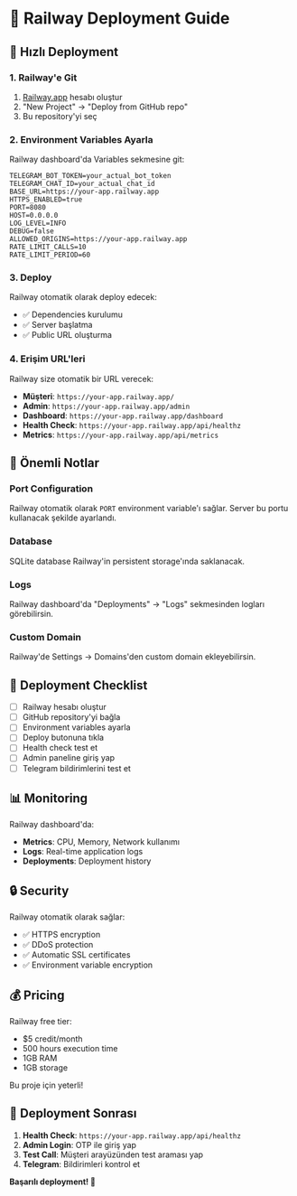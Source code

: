 # 🚂 Railway Deployment Guide

## 🚀 Hızlı Deployment

### 1. Railway'e Git
1. [Railway.app](https://railway.app) hesabı oluştur
2. "New Project" → "Deploy from GitHub repo"
3. Bu repository'yi seç

### 2. Environment Variables Ayarla
Railway dashboard'da Variables sekmesine git:

```env
TELEGRAM_BOT_TOKEN=your_actual_bot_token
TELEGRAM_CHAT_ID=your_actual_chat_id
BASE_URL=https://your-app.railway.app
HTTPS_ENABLED=true
PORT=8080
HOST=0.0.0.0
LOG_LEVEL=INFO
DEBUG=false
ALLOWED_ORIGINS=https://your-app.railway.app
RATE_LIMIT_CALLS=10
RATE_LIMIT_PERIOD=60
```

### 3. Deploy
Railway otomatik olarak deploy edecek:
- ✅ Dependencies kurulumu
- ✅ Server başlatma
- ✅ Public URL oluşturma

### 4. Erişim URL'leri
Railway size otomatik bir URL verecek:
- **Müşteri**: `https://your-app.railway.app/`
- **Admin**: `https://your-app.railway.app/admin`
- **Dashboard**: `https://your-app.railway.app/dashboard`
- **Health Check**: `https://your-app.railway.app/api/healthz`
- **Metrics**: `https://your-app.railway.app/api/metrics`

## 🔧 Önemli Notlar

### Port Configuration
Railway otomatik olarak `PORT` environment variable'ı sağlar. Server bu portu kullanacak şekilde ayarlandı.

### Database
SQLite database Railway'in persistent storage'ında saklanacak.

### Logs
Railway dashboard'da "Deployments" → "Logs" sekmesinden logları görebilirsin.

### Custom Domain
Railway'de Settings → Domains'den custom domain ekleyebilirsin.

## 🎯 Deployment Checklist

- [ ] Railway hesabı oluştur
- [ ] GitHub repository'yi bağla
- [ ] Environment variables ayarla
- [ ] Deploy butonuna tıkla
- [ ] Health check test et
- [ ] Admin paneline giriş yap
- [ ] Telegram bildirimlerini test et

## 📊 Monitoring

Railway dashboard'da:
- **Metrics**: CPU, Memory, Network kullanımı
- **Logs**: Real-time application logs
- **Deployments**: Deployment history

## 🔒 Security

Railway otomatik olarak sağlar:
- ✅ HTTPS encryption
- ✅ DDoS protection
- ✅ Automatic SSL certificates
- ✅ Environment variable encryption

## 💰 Pricing

Railway free tier:
- $5 credit/month
- 500 hours execution time
- 1GB RAM
- 1GB storage

Bu proje için yeterli!

## 🎉 Deployment Sonrası

1. **Health Check**: `https://your-app.railway.app/api/healthz`
2. **Admin Login**: OTP ile giriş yap
3. **Test Call**: Müşteri arayüzünden test araması yap
4. **Telegram**: Bildirimleri kontrol et

**Başarılı deployment! 🚀**

